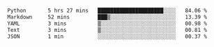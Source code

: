 <!--START_SECTION:waka-->

```txt
Python       5 hrs 27 mins   █████████████████████░░░░   84.06 %
Markdown     52 mins         ███▒░░░░░░░░░░░░░░░░░░░░░   13.39 %
YAML         3 mins          ▒░░░░░░░░░░░░░░░░░░░░░░░░   00.98 %
Text         3 mins          ▒░░░░░░░░░░░░░░░░░░░░░░░░   00.81 %
JSON         1 min           ░░░░░░░░░░░░░░░░░░░░░░░░░   00.37 %
```

<!--END_SECTION:waka-->
